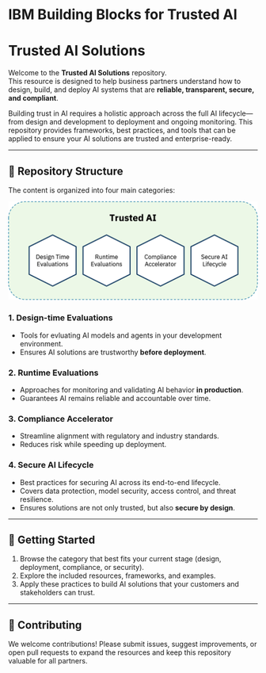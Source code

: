 # IBM Building Blocks for Trusted AI

# Trusted AI Solutions  

Welcome to the **Trusted AI Solutions** repository.  
This resource is designed to help business partners understand how to design, build, and deploy AI systems that are **reliable, transparent, secure, and compliant**.  

Building trust in AI requires a holistic approach across the full AI lifecycle—from design and development to deployment and ongoing monitoring. This repository provides frameworks, best practices, and tools that can be applied to ensure your AI solutions are trusted and enterprise-ready.  

---

## 📂 Repository Structure  

The content is organized into four main categories:  

<img src="design-time-evaluations/BBs.png" alt="Trusted AI Building Blocks" width="700"/>

### 1. **Design-time Evaluations**  
- Tools for evluating AI models and agents in your development environment.
- Ensures AI solutions are trustworthy **before deployment**.  

### 2. **Runtime Evaluations**  
- Approaches for monitoring and validating AI behavior **in production**.  
- Guarantees AI remains reliable and accountable over time.  

### 3. **Compliance Accelerator**  
- Streamline alignment with regulatory and industry standards.  
- Reduces risk while speeding up deployment.  

### 4. **Secure AI Lifecycle**  
- Best practices for securing AI across its end-to-end lifecycle.  
- Covers data protection, model security, access control, and threat resilience.  
- Ensures solutions are not only trusted, but also **secure by design**.  

---

## 🚀 Getting Started  
1. Browse the category that best fits your current stage (design, deployment, compliance, or security).  
2. Explore the included resources, frameworks, and examples.  
3. Apply these practices to build AI solutions that your customers and stakeholders can trust.  

---

## 🤝 Contributing  
We welcome contributions! Please submit issues, suggest improvements, or open pull requests to expand the resources and keep this repository valuable for all partners.  











